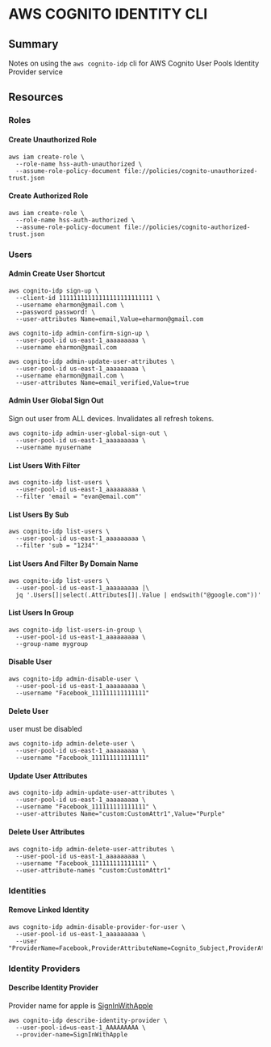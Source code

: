 # AWS COGNITO IDENTITY CLI

## Summary

Notes on using the `aws cognito-idp` cli for AWS Cognito User Pools Identity Provider service

## Resources

### Roles

#### Create Unauthorized Role

```console
aws iam create-role \
  --role-name hss-auth-unauthorized \
  --assume-role-policy-document file://policies/cognito-unauthorized-trust.json
```

#### Create Authorized Role

```console
aws iam create-role \
  --role-name hss-auth-authorized \
  --assume-role-policy-document file://policies/cognito-authorized-trust.json
```

### Users

#### Admin Create User Shortcut

```console
aws cognito-idp sign-up \
  --client-id 11111111111111111111111111 \
  --username eharmon@gmail.com \
  --password password! \
  --user-attributes Name=email,Value=eharmon@gmail.com

aws cognito-idp admin-confirm-sign-up \
  --user-pool-id us-east-1_aaaaaaaaa \
  --username eharmon@gmail.com

aws cognito-idp admin-update-user-attributes \
  --user-pool-id us-east-1_aaaaaaaaa \
  --username eharmon@gmail.com \
  --user-attributes Name=email_verified,Value=true
```

#### Admin User Global Sign Out

Sign out user from ALL devices. Invalidates all refresh tokens.

```console
aws cognito-idp admin-user-global-sign-out \
  --user-pool-id us-east-1_aaaaaaaaa \
  --username myusername
```

#### List Users With Filter

```console
aws cognito-idp list-users \
  --user-pool-id us-east-1_aaaaaaaaa \
  --filter 'email = "evan@email.com"'
```

#### List Users By Sub

```console
aws cognito-idp list-users \
  --user-pool-id us-east-1_aaaaaaaaa \
  --filter 'sub = "1234"'
```

#### List Users And Filter By Domain Name

```console
aws cognito-idp list-users \
  --user-pool-id us-east-1_aaaaaaaaa |\
  jq '.Users[]|select(.Attributes[]|.Value | endswith("@google.com"))'
```

#### List Users In Group

```console
aws cognito-idp list-users-in-group \
  --user-pool-id us-east-1_aaaaaaaaa \
  --group-name mygroup
```

#### Disable User

```console
aws cognito-idp admin-disable-user \
  --user-pool-id us-east-1_aaaaaaaaa \
  --username "Facebook_111111111111111"
```

#### Delete User

user must be disabled

```console
aws cognito-idp admin-delete-user \
  --user-pool-id us-east-1_aaaaaaaaa \
  --username "Facebook_111111111111111"
```

#### Update User Attributes

```console
aws cognito-idp admin-update-user-attributes \
  --user-pool-id us-east-1_aaaaaaaaa \
  --username "Facebook_111111111111111" \
  --user-attributes Name="custom:CustomAttr1",Value="Purple"
```

#### Delete User Attributes

```console
aws cognito-idp admin-delete-user-attributes \
  --user-pool-id us-east-1_aaaaaaaaa \
  --username "Facebook_111111111111111" \
  --user-attribute-names "custom:CustomAttr1"
```

### Identities

#### Remove Linked Identity

```console
aws cognito-idp admin-disable-provider-for-user \
  --user-pool-id us-east-1_aaaaaaaaa \
  --user "ProviderName=Facebook,ProviderAttributeName=Cognito_Subject,ProviderAttributeValue=111111111111111"
```

### Identity Providers

#### Describe Identity Provider

Provider name for apple is [SignInWithApple](https://docs.aws.amazon.com/cli/latest/reference/cognito-idp/describe-identity-provider.html)

```console
aws cognito-idp describe-identity-provider \
  --user-pool-id=us-east-1_AAAAAAAAA \
  --provider-name=SignInWithApple
```
